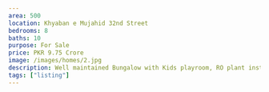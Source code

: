 ```yaml
---
area: 500
location: Khyaban e Mujahid 32nd Street
bedrooms: 8
baths: 10
purpose: For Sale
price: PKR 9.75 Crore
image: /images/homes/2.jpg
description: Well maintained Bungalow with Kids playroom, RO plant installed, 2 separate electric meters.
tags: ["listing"]
---
```


